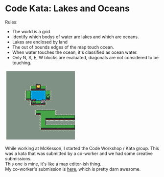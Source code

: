 # Code Kata: Lakes and Oceans  

Rules:
 - The world is a grid
 - Identify which bodys of water are lakes and which are oceans.
 - Lakes are enclosed by land
 - The out of bounds edges of the map touch ocean.
 - When water touches the ocean, it's classified as ocean water.
 - Only N, S, E, W blocks are evaluated, diagonals are not considered to be touching.

![Example Image](ex.png)

While working at McKesson, I started the Code Workshop / Kata group. This was a kata that was submitted by a co-worker and we had some creative submissions.  
This one is mine, it's like a map editor-ish thing.  
My co-worker's submission is [here](https://github.com/aop4/sidescroller), which is pretty darn awesome.
